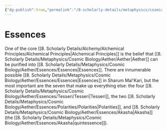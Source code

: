```yaml
---
{"dg-publish":true,"permalink":"/8-scholarly-details/metaphysics/cosmic-biology/aether/essences/essences/","noteIcon":""}
---
```


# Essences

One of the core [[8. Scholarly Details/Alchemy/Alchemical Principles/Alchemical Principles\|Alchemical Principles]] is the belief that [[8. Scholarly Details/Metaphysics/Cosmic Biology/Aether/Aether\|Aether]] can be purified into [[8. Scholarly Details/Metaphysics/Cosmic Biology/Aether/Essences/Essences\|Essences]]. There are innumerable possible [[8. Scholarly Details/Metaphysics/Cosmic Biology/Aether/Essences/Essences\|Essences]] in Sharum Mal'Kari, but the most important are the seven that make up everything else: the four [[8. Scholarly Details/Metaphysics/Cosmic Biology/Aether/Essences/Tesseri/Tesseri\|Tesseri]], the two [[8. Scholarly Details/Metaphysics/Cosmic Biology/Aether/Essences/Polarities/Polarities\|Polarities]], and [[8. Scholarly Details/Metaphysics/Cosmic Biology/Aether/Essences/Akasha\|Akasha]] (the [[8. Scholarly Details/Metaphysics/Cosmic Biology/Aether/Essences/Akasha\|quintessence]]). 